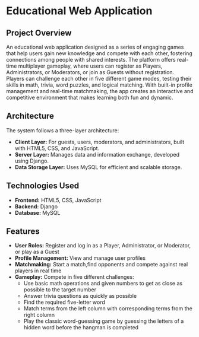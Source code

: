 # Educational Web Application

## Project Overview
An educational web application designed as a series of engaging games that help users gain new knowledge and compete with each other, fostering connections among people with shared interests. The platform offers real-time multiplayer gameplay, where users can register as Players, Administrators, or Moderators, or join as Guests without registration.
Players can challenge each other in five different game modes, testing their skills in math, trivia, word puzzles, and logical matching. With built-in profile management and real-time matchmaking, the app creates an interactive and competitive environment that makes learning both fun and dynamic.

## Architecture
The system follows a three-layer architecture:
- **Client Layer:** For guests, users, moderators, and administrators, built with HTML5, CSS, and JavaScript.
- **Server Layer:** Manages data and information exchange, developed using Django.
- **Data Storage Layer:** Uses MySQL for efficient and scalable storage.

## Technologies Used
- **Frontend:** HTML5, CSS, JavaScript
- **Backend:** Django
- **Database:** MySQL

## Features
- **User Roles:** Register and log in as a Player, Administrator, or Moderator, or play as a Guest
- **Profile Management:** View and manage user profiles
- **Matchmaking:** Start a match,find opponents and compete against real players in real time
- **Gameplay:** Compete in five different challenges:
  - Use basic math operations and given numbers to get as close as possible to the target number
  - Answer trivia questions as quickly as possible
  - Find the required five-letter word
  - Match terms from the left column with corresponding terms from the right column
  - Play the classic word-guessing game by guessing the letters of a hidden word before the hangman is completed

